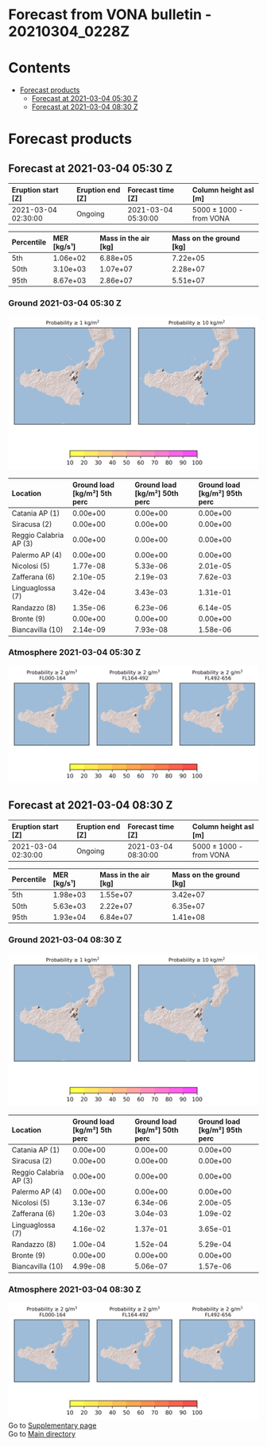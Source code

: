 
Forecast from VONA bulletin - 20210304_0228Z
============================================

Contents
========

* [Forecast products](#forecast-products)
	* [Forecast at 2021-03-04 05:30 Z](#forecast-at-2021-03-04-0530-z)
	* [Forecast at 2021-03-04 08:30 Z](#forecast-at-2021-03-04-0830-z)

# Forecast products

## Forecast at 2021-03-04 05:30 Z
  

|Eruption start [Z]|Eruption end [Z]|Forecast time [Z]|Column height asl [m]|
| :--- | :--- | :--- | :--- |
|2021-03-04 02:30:00|Ongoing|2021-03-04 05:30:00|5000 ± 1000 - from VONA|
  
  

|Percentile|MER [kg/s¹]|Mass in the air [kg]|Mass on the ground [kg]|
| :--- | :--- | :--- | :--- |
|5th|1.06e+02|6.88e+05|7.22e+05|
|50th|3.10e+03|1.07e+07|2.28e+07|
|95th|8.67e+03|2.86e+07|5.51e+07|
  

### Ground 2021-03-04 05:30 Z
  
![](./figures/probability_grd_2021_03_04_0530_scenario_1.png)  
  
  
  
  
  
  
  
  
  

|Location|Ground load [kg/m²] 5th perc|Ground load [kg/m²] 50th perc|Ground load [kg/m²] 95th perc|
| :--- | :--- | :--- | :--- |
|Catania AP (1)|0.00e+00|0.00e+00|0.00e+00|
|Siracusa (2)|0.00e+00|0.00e+00|0.00e+00|
|Reggio Calabria AP (3)|0.00e+00|0.00e+00|0.00e+00|
|Palermo AP (4)|0.00e+00|0.00e+00|0.00e+00|
|Nicolosi (5)|1.77e-08|5.33e-06|2.01e-05|
|Zafferana (6)|2.10e-05|2.19e-03|7.62e-03|
|Linguaglossa (7)|3.42e-04|3.43e-03|1.31e-01|
|Randazzo (8)|1.35e-06|6.23e-06|6.14e-05|
|Bronte (9)|0.00e+00|0.00e+00|0.00e+00|
|Biancavilla (10)|2.14e-09|7.93e-08|1.58e-06|
  

### Atmosphere 2021-03-04 05:30 Z
  
![](./figures/probability_air_2021_03_04_0530_scenario_1_conclev_2.png)
## Forecast at 2021-03-04 08:30 Z
  

|Eruption start [Z]|Eruption end [Z]|Forecast time [Z]|Column height asl [m]|
| :--- | :--- | :--- | :--- |
|2021-03-04 02:30:00|Ongoing|2021-03-04 08:30:00|5000 ± 1000 - from VONA|
  
  

|Percentile|MER [kg/s¹]|Mass in the air [kg]|Mass on the ground [kg]|
| :--- | :--- | :--- | :--- |
|5th|1.98e+03|1.55e+07|3.42e+07|
|50th|5.63e+03|2.22e+07|6.35e+07|
|95th|1.93e+04|6.84e+07|1.41e+08|
  

### Ground 2021-03-04 08:30 Z
  
![](./figures/probability_grd_2021_03_04_0830_scenario_1.png)  
  
  
  
  
  
  
  
  
  

|Location|Ground load [kg/m²] 5th perc|Ground load [kg/m²] 50th perc|Ground load [kg/m²] 95th perc|
| :--- | :--- | :--- | :--- |
|Catania AP (1)|0.00e+00|0.00e+00|0.00e+00|
|Siracusa (2)|0.00e+00|0.00e+00|0.00e+00|
|Reggio Calabria AP (3)|0.00e+00|0.00e+00|0.00e+00|
|Palermo AP (4)|0.00e+00|0.00e+00|0.00e+00|
|Nicolosi (5)|3.13e-07|6.34e-06|2.00e-05|
|Zafferana (6)|1.20e-03|3.04e-03|1.09e-02|
|Linguaglossa (7)|4.16e-02|1.37e-01|3.65e-01|
|Randazzo (8)|1.00e-04|1.52e-04|5.29e-04|
|Bronte (9)|0.00e+00|0.00e+00|0.00e+00|
|Biancavilla (10)|4.99e-08|5.06e-07|1.57e-06|
  

### Atmosphere 2021-03-04 08:30 Z
  
![](./figures/probability_air_2021_03_04_0830_scenario_1_conclev_2.png)  
Go to [Supplementary page](Supplementary_page.md)  
Go to [Main directory](https://github.com/federicapardini/Real_time_ash_forecast)